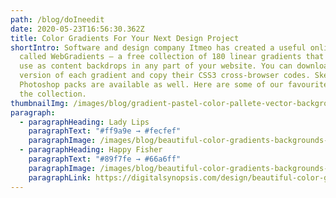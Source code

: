 ```yaml
---
path: /blog/doIneedit
date: 2020-05-23T16:56:30.362Z
title: Color Gradients For Your Next Design Project
shortIntro: Software and design company Itmeo has created a useful online tool
  called WebGradients – a free collection of 180 linear gradients that you can
  use as content backdrops in any part of your website. You can download a .PNG
  version of each gradient and copy their CSS3 cross-browser codes. Sketch and
  Photoshop packs are available as well. Here are some of our favourites from
  the collection.
thumbnailImg: /images/blog/gradient-pastel-color-pallete-vector-background.jpg
paragraph:
  - paragraphHeading: Lady Lips
    paragraphText: "#ff9a9e → #fecfef"
    paragraphImage: /images/blog/beautiful-color-gradients-backgrounds-006-lady-lips.png
  - paragraphHeading: Happy Fisher
    paragraphText: "#89f7fe → #66a6ff"
    paragraphImage: /images/blog/beautiful-color-gradients-backgrounds-030-happy-fisher.png
    paragraphLink: https://digitalsynopsis.com/design/beautiful-color-gradients-backgrounds/
---
```


